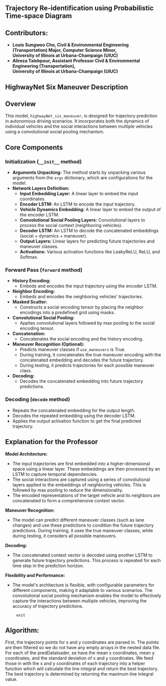 ## Trajectory Re-identification using Probabilistic Time-space Diagram

## Contributors:
- **Louis Sungwoo Cho, Civil & Environmental Engineering (Transportation) Major, Computer Science Minor, </br> University of Illinois at Urbana-Champaign (UIUC)**
- **Alireza Talebpour, Assistant Professor Civil & Environmental Engineering (Transportation), </br> University of Illinois at Urbana-Champaign (UIUC)**

 
## HighwayNet Six Maneuver Description

## Overview
This model, `highwayNet_six_maneuver`, is designed for trajectory prediction in autonomous driving scenarios. It incorporates both the dynamics of individual vehicles and the social interactions between multiple vehicles using a convolutional social pooling mechanism.

## Core Components

### Initialization (`__init__` method)
- **Arguments Unpacking:** The method starts by unpacking various arguments from the `args` dictionary, which are configurations for the model.
- **Network Layers Definition:**
  - **Input Embedding Layer:** A linear layer to embed the input coordinates.
  - **Encoder LSTM:** An LSTM to encode the input trajectory.
  - **Vehicle Dynamics Embedding:** A linear layer to embed the output of the encoder LSTM.
  - **Convolutional Social Pooling Layers:** Convolutional layers to process the social context (neighboring vehicles).
  - **Decoder LSTM:** An LSTM to decode the concatenated embeddings (social + dynamics + maneuver).
  - **Output Layers:** Linear layers for predicting future trajectories and maneuver classes.
  - **Activations:** Various activation functions like LeakyReLU, ReLU, and Softmax.

### Forward Pass (`forward` method)
- **History Encoding:**
  - Embeds and encodes the input trajectory using the encoder LSTM.
- **Neighbor Encoding:**
  - Embeds and encodes the neighboring vehicles' trajectories.
- **Masked Scatter:**
  - Constructs a social encoding tensor by placing the neighbor encodings into a predefined grid using masks.
- **Convolutional Social Pooling:**
  - Applies convolutional layers followed by max pooling to the social encoding tensor.
- **Concatenation:**
  - Concatenates the social encoding and the history encoding.
- **Maneuver Recognition (Optional):**
  - Predicts maneuver classes if `use_maneuvers` is True.
  - During training, it concatenates the true maneuver encoding with the concatenated embedding and decodes the future trajectory.
  - During testing, it predicts trajectories for each possible maneuver class.
- **Decoding:**
  - Decodes the concatenated embedding into future trajectory predictions.

### Decoding (`decode` method)
- Repeats the concatenated embedding for the output length.
- Decodes the repeated embedding using the decoder LSTM.
- Applies the output activation function to get the final predicted trajectory.

## Explanation for the Professor

**Model Architecture:**
- The input trajectories are first embedded into a higher-dimensional space using a linear layer. These embeddings are then processed by an LSTM to capture temporal dependencies.
- The social interactions are captured using a series of convolutional layers applied to the embeddings of neighboring vehicles. This is followed by max pooling to reduce the dimensionality.
- The encoded representations of the target vehicle and its neighbors are concatenated to form a comprehensive context vector.

**Maneuver Recognition:**
- The model can predict different maneuver classes (such as lane changes) and use these predictions to condition the future trajectory predictions. During training, it uses the true maneuver classes, while during testing, it considers all possible maneuvers.

**Decoding:**
- The concatenated context vector is decoded using another LSTM to generate future trajectory predictions. This process is repeated for each time step in the prediction horizon.

**Flexibility and Performance:**
- The model's architecture is flexible, with configurable parameters for different components, making it adaptable to various scenarios. The convolutional social pooling mechanism enables the model to effectively capture the interactions between multiple vehicles, improving the accuracy of trajectory predictions.


<!--- 
## HAL Cluster Notes:

                  File Name: Trajectory_Prediction.py

## NOTES For Louis Sungwoo Cho NCAS HAL Cluster:
**[Reference Video Link](https://www.youtube.com/watch?v=l1dV25xwo0o&list=PLO8UWE9gZTlCtkZbWtEcKgxYVVLIvN2IS&index=1)**


         
We are using CEE497 conda environment and go here for more **[reference](https://wiki.ncsa.illinois.edu/display/ISL20/HAL+cluster)**
Make sure to upload the files to the cluster if you have made any changes.

We need to: 

         conda install -c "conda-forge/label/cf202003" libopenblas
         
To connect to NCSA Hal Cluster: 

         ssh louissc2@hal.ncsa.illinois.edu
         
Type in Password & Enter the Authentication code:

         module load opence
         conda activate CEE497
         
To save: If you're using vim, you can press ESC, then type :wq and press Enter.

        ./demo.swb
        Type the following:
        #!/bin/bash 
        #SBATCH --job-name="louis_trajectory"
        #SBATCH --output="louis_trajectory.out"
        #SBATCH --partition=gpux1
        #SBATCH --time=2
        #SBATCH --reservation=louissc2

        module load wmlce

        hostname 

        ./demo2.swb
        Type the following: 
        #!/bin/bash 
        #SBATCH --job-name="louis_trajectory"
        #SBATCH --output="louis_trajectory.out"
        #SBATCH --partition=gpu
        #SBATCH --time=2

        module load wmlce

        hostname 


        Run the batch 
        swbatch ./demo.swb

        Check Status 
        squeue -u louissc2

        Launch VIM
        vim ./demo.s
        Quit: :q!
## Run GPU on HAL Cluster:
         swqueue (GPUs and the queue of users)
         squeue (List of currently running clusters)   
         sinfo
         swrun -p gpux1 
         module load wmlce
         swrun -p gpux1 -r louissc2
         
## Exit the terminal:
-->
         exit 

## Algorithm:
First, the trajectory points for x and y coordinates are parsed in. The points are then filtered so we do not have any empty arrays in the nested data file. For each of the predDataloader, se have the mean x coordinates, mean y coordinates, and the standard deviation of x and y coordinates. We feed those in with the x and y coordinates of each trajectory into a helper function which will calculate the line integral and return the best trajectory. The best trajectory is determined by returning the maximum line integral value. 
